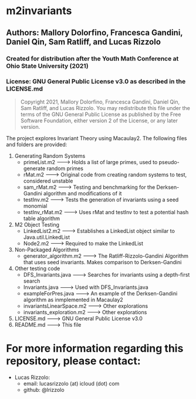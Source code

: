 # m2invariants
## Authors: Mallory Dolorfino, Francesca Gandini, Daniel Qin, Sam Ratliff, and Lucas Rizzolo
### Created for distribution after the Youth Math Conference at Ohio State University (2021)
### License: GNU General Public License v3.0 as described in the LICENSE.md

> Copyright 2021, Mallory Dolorfino, Francesca Gandini, Daniel Qin, Sam Ratliff, and Lucas Rizzolo.
>  You may redistribute this file under the terms of the GNU General Public
   License as published by the Free Software Foundation, either version 2 of
   the License, or any later version.

The project explores Invariant Theory using Macaulay2. The following files and folders are provided:
1.  Generating Random Systems
    + primeList.m2    --->  Holds a list of large primes, used to pseudo-generate random primes
    + rMat.m2         --->  Original code from creating random systems to test, considered unstable
    + sam_rMat.m2     --->  Testing and benchmarking for the Derksen-Gandini algorithm and modifications of it
    + testInv.m2      --->  Tests the generation of invariants using a seed monomial
    + testInv_rMat.m2 --->  Uses rMat and testInv to test a potential hash table algorithm
2.  M2 Object Testing
    + LinkedList2.m2  --->  Establishes a LinkedList object similar to Java.util.LinkedList
    + Node2.m2        --->  Required to make the LinkedList
3.  Non-Packaged Algorithms
    + generator_algorithm.m2  --->  The Ratliff-Rizzolo-Gandini Algorithm that uses seed invariants. Makes comparison to Derksen-Gandini
4.  Other testing code
    + DFS_Invariants.java       ---> Searches for invariants using a depth-first search
    + Invariants.java           ---> Used with DFS_Invariants.java
    + exampleForPres.java       ---> An example of the Derksen-Gandini algorithm as inmplemented in Macaulay2
    + invariantsLinearSpace.m2  ---> Other explorations
    + invariants_exploration.m2 ---> Other explorations
5. LICENSE.md ---> GNU General Public License v3.0
6. README.md  ---> This file
# For more information regarding this repository, please contact:
+ Lucas Rizzolo: 
  + email: lucasrizzolo (at) icloud (dot) com
  + github: @lrizzolo
